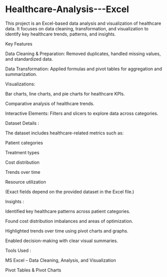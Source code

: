 # Healthcare-Analysis---Excel
This project is an Excel-based data analysis and visualization of healthcare data. It focuses on data cleaning, transformation, and visualization to identify key healthcare trends, patterns, and insights.

Key Features

Data Cleaning & Preparation: Removed duplicates, handled missing values, and standardized data.

Data Transformation: Applied formulas and pivot tables for aggregation and summarization.

Visualizations:

Bar charts, line charts, and pie charts for healthcare KPIs.

Comparative analysis of healthcare trends.

Interactive Elements: Filters and slicers to explore data across categories.

Dataset Details :

The dataset includes healthcare-related metrics such as:

Patient categories

Treatment types

Cost distribution

Trends over time

Resource utilization

(Exact fields depend on the provided dataset in the Excel file.)

Insights :

Identified key healthcare patterns across patient categories.

Found cost distribution imbalances and areas of optimization.

Highlighted trends over time using pivot charts and graphs.

Enabled decision-making with clear visual summaries.

Tools Used :

MS Excel – Data Cleaning, Analysis, and Visualization

Pivot Tables & Pivot Charts
